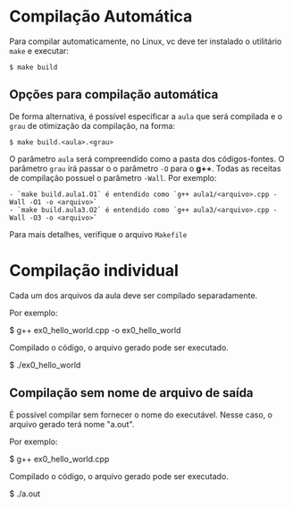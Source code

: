 # Compilação Automática

Para compilar automaticamente, no Linux, vc deve ter instalado o utilitário `make` e executar:

```
$ make build
```

## Opções para compilação automática

De forma alternativa, é possível especificar a `aula` que será compilada e o `grau` de otimização da compilação, na forma:

```
$ make build.<aula>.<grau>
```

O parâmetro `aula` será compreendido como a pasta dos códigos-fontes. O parâmetro `grau` irá passar o o parâmetro `-O` para o **g++**. Todas as receitas de compilação possuel o parâmetro `-Wall`. Por exemplo:

    - `make build.aula1.O1` é entendido como `g++ aula1/<arquivo>.cpp -Wall -O1 -o <arquivo>`
    - `make build.aula3.O2` é entendido como `g++ aula3/<arquivo>.cpp -Wall -O3 -o <arquivo>`

Para mais detalhes, verifique o arquivo `Makefile`

# Compilação individual

Cada um dos arquivos da aula deve ser compilado separadamente.

Por exemplo: 

$ g++ ex0_hello_world.cpp -o ex0_hello_world

Compilado o código, o arquivo gerado pode ser executado.

$ ./ex0_hello_world

## Compilação sem nome de arquivo de saída

É possível compilar sem fornecer o nome do executável. Nesse caso, o
arquivo gerado terá nome "a.out".

Por exemplo: 

$ g++ ex0_hello_world.cpp

Compilado o código, o arquivo gerado pode ser executado.

$ ./a.out


